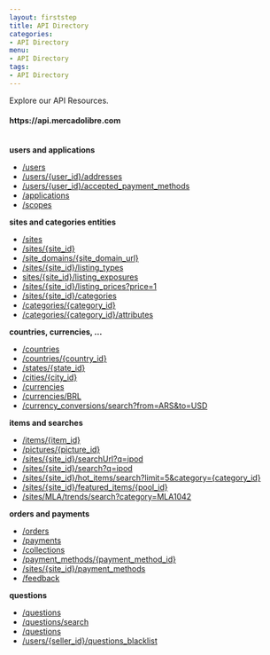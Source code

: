 ```yaml
---
layout: firststep
title: API Directory
categories: 
- API Directory
menu:
- API Directory
tags: 
- API Directory
---
```



Explore our API Resources.

<h4>https://api.mercadolibre.com</h4>
<br>
  <strong>users and applications</strong>
  <ul class='ch-list parameters'>
    <li><a href="https://api.mercadolibre.com/users" target="_blank">/users</a></li>
    <li><a href="https://api.mercadolibre.com/users/{user_id}/addresses" target="_blank">/users/{user_id}/addresses</a></li>
    <li><a href="https://api.mercadolibre.com/users/{user_id}/accepted_payment_methods" target="_blank">/users/{user_id}/accepted_payment_methods</a></li>
    <li><a href="https://api.mercadolibre.com/applications" target="_blank">/applications</a></li>
    <li><a href="https://api.mercadolibre.com/scopes" target="_blank">/scopes</a></li>
  </ul>

<strong>sites and categories entities</strong>
  <ul class='ch-list parameters'>
    <li><a href="https://api.mercadolibre.com/sites" target="_blank">/sites</a></li>
    <li><a href="https://api.mercadolibre.com/sites/{site_id}" target="_blank">/sites/{site_id}</a></li>
    <li><a href="https://api.mercadolibre.com/site_domains/www.mercadolibre.com.ar" target="_blank">/site_domains/{site_domain_url}</a></li>
    <li><a href="https://api.mercadolibre.com/sites/{site_id}/listing_types" target="_blank">/sites/{site_id}/listing_types</a></li>
    <li><a href="https://api.mercadolibre.comsites/{site_id}/listing_exposures" target="_blank">sites/{site_id}/listing_exposures</a></li>
    <li><a href="https://api.mercadolibre.com/sites/{site_id}/listing_prices?price=1" target="_blank">/sites/{site_id}/listing_prices?price=1</a></li>
    <li><a href="https://api.mercadolibre.com/sites/{site_id}/categories" target="_blank">/sites/{site_id}/categories</a></li>
    <li><a href="https://api.mercadolibre.com/categories/{category_id}" target="_blank">/categories/{category_id}</a></li>
    <li><a href="https://api.mercadolibre.com/categories/{category_id}/attributes" target="_blank">/categories/{category_id}/attributes</a></li>
  </ul>

<strong>countries, currencies, ...</strong>
  <ul class='ch-list parameters'>
      <li><a href="https://api.mercadolibre.com/countries" target="_blank">/countries</a></li>
      <li><a href="https://api.mercadolibre.com/countries/{country_id}" target="_blank">/countries/{country_id}</a></li>
      <li><a href="https://api.mercadolibre.com/states/{state_id}" target="_blank">/states/{state_id}</a></li>
      <li><a href="https://api.mercadolibre.com/cities/{city_id}" target="_blank">/cities/{city_id}</a></li>
      <li><a href="https://api.mercadolibre.com/currencies" target="_blank">/currencies</a></li>
      <li><a href="https://api.mercadolibre.com/currencies/BRL" target="_blank">/currencies/BRL</a></li>
      <li><a href="https://api.mercadolibre.com/currency_conversions/search?from=ARS&amp;to=USD" target="_blank">/currency_conversions/search?from=ARS&amp;to=USD</a></li>
  </ul>

<strong>items and searches</strong>
  <ul class='ch-list parameters'>
    <li><a href="https://api.mercadolibre.com/items/MLA87828458" target="_blank">/items/{item_id}</a></li>
    <li><a href="https://api.mercadolibre.com/pictures/MLA719522498_032011" target="_blank">/pictures/{picture_id}</a></li>
    <li><a href="https://api.mercadolibre.com/sites/MLA/searchUrl?q=ipod" target="_blank">/sites/{site_id}/searchUrl?q=ipod </a></li>
    <li><a href="https://api.mercadolibre.com/sites/MLA/search?q=ipod" target="_blank">/sites/{site_id}/search?q=ipod </a></li>
    <li><a href="https://api.mercadolibre.com/sites/MLA/hot_items/search?limit=5&amp;category=MLA1743" target="_blank">/sites/{site_id}/hot_items/search?limit=5&amp;category={category_id} </a></li>
    <li><a href="https://api.mercadolibre.com/sites/MLA/featured_items/HP" target="_blank">/sites/{site_id}/featured_items/{pool_id} </a></li>
    <li><a href="https://api.mercadolibre.com/sites/MLA/trends/search?category=MLA1042" target="_blank">/sites/MLA/trends/search?category=MLA1042 </a></li>
  </ul>

<strong>orders and payments</strong>
  <ul class='ch-list parameters'>
    <li><a href="https://api.mercadolibre.com/orders" target="_blank">/orders</a></li>
    <li><a href="https://api.mercadolibre.com/payments" target="_blank">/payments</a></li>
    <li><a href="https://api.mercadolibre.com/collections" target="_blank">/collections</a></li>
    <li><a href="https://api.mercadolibre.com/payment_methods/MLAMC" target="_blank">/payment_methods/{payment_method_id}</a></li>
    <li><a href="https://api.mercadolibre.com/sites/MLA/payment_methods" target="_blank">/sites/{site_id}/payment_methods</a></li>
    <li><a href="https://api.mercadolibre.com/feedback" target="_blank">/feedback</a></li>
  </ul>

<strong>questions</strong>
  <ul class='ch-list parameters'>
    <li><a href="https://api.mercadolibre.com/questions" target="_blank">/questions</a></li>
    <li><a href="https://api.mercadolibre.com/questions/search" target="_blank">/questions/search</a></li>
    <li><a href="https://api.mercadolibre.com/questions" target="_blank">/questions</a></li>
    <li><a href="https://api.mercadolibre.com/users/{seller_id}/questions_blacklist" target="_blank">/users/{seller_id}/questions_blacklist</a></li>
  </ul>



